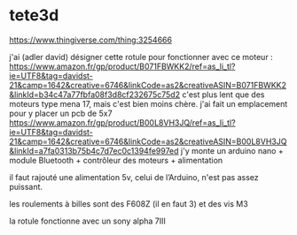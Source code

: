 # tete3d

https://www.thingiverse.com/thing:3254666

j'ai (adler david) désigner cette rotule pour fonctionner avec ce moteur :
https://www.amazon.fr/gp/product/B071FBWKK2/ref=as_li_tl?ie=UTF8&tag=davidst-21&camp=1642&creative=6746&linkCode=as2&creativeASIN=B071FBWKK2&linkId=b34c47a77fbfa08f3d8cf232675c75d2
c'est plus lent que des moteurs type mena 17, mais c'est bien moins chère.
j'ai fait un emplacement pour y placer un pcb de 5x7 https://www.amazon.fr/gp/product/B00L8VH3JQ/ref=as_li_tl?ie=UTF8&tag=davidst-21&camp=1642&creative=6746&linkCode=as2&creativeASIN=B00L8VH3JQ&linkId=a7fa0313b75b4c7d7ec0c1394fe997ed
j'y monte un arduino nano + module Bluetooth + contrôleur des moteurs + alimentation

il faut rajouté une alimentation 5v, celui de l’Arduino, n'est pas assez puissant.

les roulements à billes sont des F608Z (il en faut 3)
et des vis M3

la rotule fonctionne avec un sony alpha 7III
